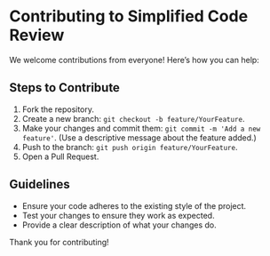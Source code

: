 # Contributing to Simplified Code Review

We welcome contributions from everyone! Here’s how you can help:

## Steps to Contribute
1. Fork the repository.
2. Create a new branch: `git checkout -b feature/YourFeature`.
3. Make your changes and commit them: `git commit -m 'Add a new feature'`. (Use a descriptive message about the feature added.)
4. Push to the branch: `git push origin feature/YourFeature`.
5. Open a Pull Request.

## Guidelines
- Ensure your code adheres to the existing style of the project.
- Test your changes to ensure they work as expected.
- Provide a clear description of what your changes do.

Thank you for contributing!